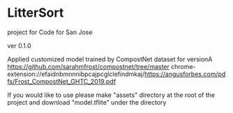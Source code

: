 # LitterSort
project for Code for San Jose


ver 0.1.0

Applied customized model trained by CompostNet dataset for versionA
https://github.com/sarahmfrost/compostnet/tree/master
chrome-extension://efaidnbmnnnibpcajpcglclefindmkaj/https://angusforbes.com/pdfs/Frost_CompostNet_GHTC_2019.pdf


If you would like to use
 please make "assets" directory at the root of the project and download "model.tflite" under the directory
